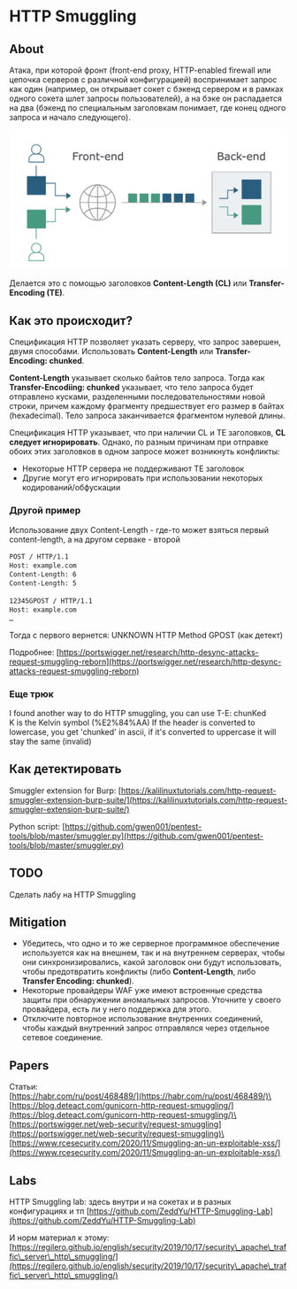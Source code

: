 # HTTP Smuggling

## About

Атака, при которой фронт (front-end proxy, HTTP-enabled firewall или цепочка серверов с различной конфигурацией) воспринимает запрос как один (например, он открывает сокет с бэкенд сервером и в рамках одного сокета шлет запросы пользователей), а на бэке он распадается на два (бэкенд по специальным заголовкам понимает, где конец одного запроса и начало следующего).

![](../../.gitbook/assets/изображение.png)

Делается это с помощью заголовков **Content-Length (CL)** или **Transfer-Encoding (TE)**.

## Как это происходит?

Спецификация HTTP позволяет указать серверу, что запрос завершен, двумя способами. Использовать **Content-Length** или **Transfer-Encoding: chunked**.

**Content-Length** указывает сколько байтов тело запроса. Тогда как **Transfer-Encodiing: chunked** указывает, что тело запроса будет отправлено кусками, разделенными последовательностями новой строки, причем каждому фрагменту предшествует его размер в байтах (hexadecimal). Тело запроса заканчивается фрагментом нулевой длины.

Спецификация HTTP указывает, что при наличии CL и TE заголовков, **CL следует игнорировать**. Однако, по разным причинам при отправке обоих этих заголовков в одном запросе может возникнуть конфликты:

* Некоторые HTTP сервера не поддерживают TE заголовок
* Другие могут его игнорировать при использовании некоторых кодирований/обфускации

### Другой пример

Использование двух Content-Length - где-то может взяться первый content-length, а на другом серваке - второй

```
POST / HTTP/1.1
Host: example.com
Content-Length: 6
Content-Length: 5

12345GPOST / HTTP/1.1
Host: example.com
…
```

Тогда с первого вернется: UNKNOWN HTTP Method GPOST (как детект)

Подробнее: [https://portswigger.net/research/http-desync-attacks-request-smuggling-reborn](https://portswigger.net/research/http-desync-attacks-request-smuggling-reborn)

### Еще трюк

I found another way to do HTTP smuggling, you can use T-E: chunKed\
K is the Kelvin symbol (%E2%84%AA) If the header is converted to lowercase, you get 'chunked' in ascii, if it's converted to uppercase it will stay the same (invalid)

## Как детектировать

Smuggler extension for Burp: [https://kalilinuxtutorials.com/http-request-smuggler-extension-burp-suite/](https://kalilinuxtutorials.com/http-request-smuggler-extension-burp-suite/)

Python script: [https://github.com/gwen001/pentest-tools/blob/master/smuggler.py](https://github.com/gwen001/pentest-tools/blob/master/smuggler.py)

## TODO

Сделать лабу на HTTP Smuggling

## Mitigation

* Убедитесь, что одно и то же серверное программное обеспечение используется как на внешнем, так и на внутреннем серверах, чтобы они синхронизировались, какой заголовок они будут использовать, чтобы предотвратить конфликты (либо **Content-Length**, либо **Transfer Encoding: chunked**).&#x20;
* Некоторые провайдеры WAF уже имеют встроенные средства защиты при обнаружении аномальных запросов. Уточните у своего провайдера, есть ли у него поддержка для этого.&#x20;
* Отключите повторное использование внутренних соединений, чтобы каждый внутренний запрос отправлялся через отдельное сетевое соединение.

## Papers

Статьи: \
[https://habr.com/ru/post/468489/](https://habr.com/ru/post/468489/)\
[https://blog.deteact.com/gunicorn-http-request-smuggling/](https://blog.deteact.com/gunicorn-http-request-smuggling/)\
[https://portswigger.net/web-security/request-smuggling](https://portswigger.net/web-security/request-smuggling)\
[https://www.rcesecurity.com/2020/11/Smuggling-an-un-exploitable-xss/](https://www.rcesecurity.com/2020/11/Smuggling-an-un-exploitable-xss/)

## Labs

HTTP Smuggling lab: здесь внутри и на сокетах и в разных конфигурациях и тп [https://github.com/ZeddYu/HTTP-Smuggling-Lab](https://github.com/ZeddYu/HTTP-Smuggling-Lab)

И норм материал к этому: [https://regilero.github.io/english/security/2019/10/17/security\_apache\_traffic\_server\_http\_smuggling/](https://regilero.github.io/english/security/2019/10/17/security\_apache\_traffic\_server\_http\_smuggling/)

